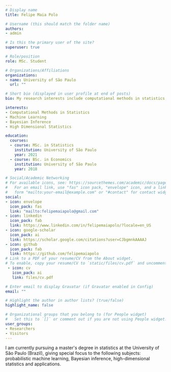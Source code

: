 ```yaml
---
# Display name
title: Felipe Maia Polo

# Username (this should match the folder name)
authors:
- admin

# Is this the primary user of the site?
superuser: true

# Role/position
role: MSc. Student  

# Organizations/Affiliations
organizations:
- name: University of São Paulo
  url: ""

# Short bio (displayed in user profile at end of posts)
bio: My research interests include computational methods in statistics, machine learning, and Bayesian Inference.

interests:
- Computational Methods in Statistics
- Machine Learning
- Bayesian Inference
- High Dimensional Statistics

education:
  courses:
  - course: MSc. in Statistics
    institution: University of São Paulo
    year: 2021
  - course: BSc. in Economics
    institution: University of São Paulo
    year: 2018

# Social/Academic Networking
# For available icons, see: https://sourcethemes.com/academic/docs/page-builder/#icons
#   For an email link, use "fas" icon pack, "envelope" icon, and a link in the
#   form "mailto:your-email@example.com" or "#contact" for contact widget.
social:
- icon: envelope
  icon_pack: fas
  link: "mailto:felipemaiapolo@gmail.com"
- icon: linkedin
  icon_pack: fab
  link: https://www.linkedin.com/in/felipemaiapolo/?locale=en_US
- icon: google-scholar
  icon_pack: ai
  link: https://scholar.google.com/citations?user=CJbgmnkAAAAJ
- icon: github
  icon_pack: fab
  link: https://github.com/felipemaiapolo
# Link to a PDF of your resume/CV from the About widget.
# To enable, copy your resume/CV to `static/files/cv.pdf` and uncomment the lines below.
 - icon: cv
   icon_pack: ai
   link: files/cv.pdf

# Enter email to display Gravatar (if Gravatar enabled in Config)
email: ""

# Highlight the author in author lists? (true/false)
highlight_name: false

# Organizational groups that you belong to (for People widget)
#   Set this to `[]` or comment out if you are not using People widget.
user_groups:
- Researchers
- Visitors
---
```


I am currently pursuing a master's degree in statistics at the University of São Paulo (Brazil), giving special focus to the following subjects: probabilistic machine learning, Bayesian inference, high-dimensional statistics and applications. 
